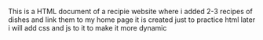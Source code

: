 This is a HTML document of a recipie website where i added 2-3 recipes of dishes and link them to my home page it is
created just to practice html later i will add css and js to it to make it more dynamic 
